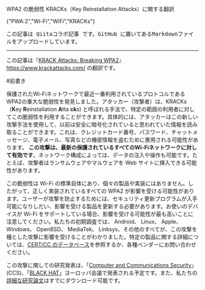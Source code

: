 WPA2 の脆弱性 KRACKs（Key Reinstallation Attacks）に関する翻訳

{"PWA:2","Wi-Fi","WiFi","KRACKs"}

<kbd>この記事は Qiitaコラボ記事 です。GitHub に置いてあるMarkdownファイルをアップロードしています。</kbd>

----

この記事は『[KRACK Attacks: Breaking WPA2](https://www.krackattacks.com/)』https://www.krackattacks.com/ の翻訳です。

#前書き

保護されたWi-Fiネットワークで最近一番利用されているプロトコルであるWPA2の重大な脆弱性を発見しました。アタッカー（攻撃者）は、KRACKs （**K**ey **R**einstallation **A**tta **ck**s) と呼ばれる手法で、特定の範囲の利用者に対してこの脆弱性を利用することができます。具体的には、アタッカーはこの新しい攻撃手法を使用して、以前は安全に暗号化されていると思われていた情報を読み取ることができます。これは、クレジットカード番号、パスワード、チャットメッセージ、電子メール、写真などの機密情報を盗むために悪用される可能性があります。 **この攻撃は、最新の保護されているすべてのWi-Fiネットワークに対して有効です**。ネットワーク構成によっては、データの注入や操作も可能です。たとえば、攻撃者はランサムウェアやマルウェアを Web サイトに挿入できる可能性があります。

この脆弱性は Wi-Fi の標準自体にあり、個々の製品や実装にはありません。したがって、正しく実装されているすべての WPA2 が影響を受ける可能性があります。ユーザーが攻撃を防止するためには、セキュリティ更新プログラムが入手可能になりしだい、影響を受ける製品を更新する必要があります。お使いのデバイスが Wi-Fi をサポートしている場合、影響を受ける可能性が最も高いことに注意してください。私たちの初期調査では、 Android、 Linux、 Apple、 Windows、 OpenBSD、 MediaTek、 Linksys、その他のすべてが、この攻撃を種とした攻撃に影響を受けることがわかりました。特定の製品に関する詳細については、[CERT/CC のデータベース](https://www.kb.cert.org/vuls/byvendor?searchview&Query=FIELD+Reference=228519&SearchOrder=4)を参照するか、各種ベンダーにお問い合わせください。

この攻撃に関しての研究発表は、「[Computer and Communications Security](https://acmccs.github.io/session-F3/)」(CCS)、「[BLACK HAT](https://www.blackhat.com/eu-17/briefings/schedule/#key-reinstallation-attacks-breaking-the-wpa2-protocol-8861)」ヨーロッパ会議で発表される予定です。また、私たちの[詳細な研究論文](https://www.krackattacks.com/#paper)はすでにダウンロード可能です。


